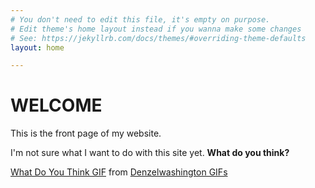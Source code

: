 ```yaml
---
# You don't need to edit this file, it's empty on purpose.
# Edit theme's home layout instead if you wanna make some changes
# See: https://jekyllrb.com/docs/themes/#overriding-theme-defaults
layout: home

---
```

<h1 class="post-title">WELCOME</h1>

This is the front page of my website. 

I'm not sure what I want to do with this site yet.  <strong>What do you think?</strong>
<div class="tenor-gif-embed" data-postid="8479349" data-share-method="host" data-width="100%" data-aspect-ratio="1.3953488372093024"><a href="https://tenor.com/view/what-do-you-think-gif-8479349">What Do You Think GIF</a> from <a href="https://tenor.com/search/denzelwashington-gifs">Denzelwashington GIFs</a></div><script type="text/javascript" async src="https://tenor.com/embed.js"></script>